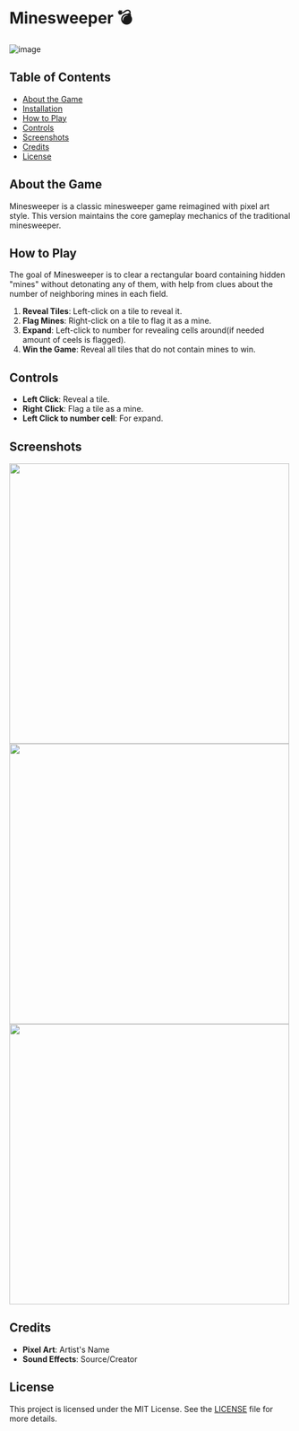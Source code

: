 # Minesweeper 💣

![image](https://github.com/user-attachments/assets/652ef11a-bfa9-46d8-99ad-95b72bbd74fb)




## Table of Contents
- [About the Game](#about-the-game)
- [Installation](#installation)
- [How to Play](#how-to-play)
- [Controls](#controls)
- [Screenshots](#screenshots)
- [Credits](#credits)
- [License](#license)

## About the Game
Minesweeper is a classic minesweeper game reimagined with pixel art style. This version maintains the core gameplay mechanics of the traditional minesweeper.

## How to Play
The goal of Minesweeper is to clear a rectangular board containing hidden "mines" without detonating any of them, with help from clues about the number of neighboring mines in each field.

1. **Reveal Tiles**: Left-click on a tile to reveal it.
2. **Flag Mines**: Right-click on a tile to flag it as a mine.
3. **Expand**: Left-click to number for revealing cells around(if needed amount of ceels is flagged).
4. **Win the Game**: Reveal all tiles that do not contain mines to win.

## Controls
- **Left Click**: Reveal a tile.
- **Right Click**: Flag a tile as a mine.
- **Left Click to number cell**: For expand.

## Screenshots
<img src="https://github.com/user-attachments/assets/47c74495-8d9f-4933-b6fd-6ff43e9cb817" width="500" height="500">
<img src="https://github.com/user-attachments/assets/ac03ecb0-4361-4395-996f-9819e584b0c5" width="500" height="500">
<img src="https://github.com/user-attachments/assets/c790b846-8b1e-40d3-b02c-3fd05e3be5ae" width="500" height="500">


## Credits
- **Pixel Art**: Artist's Name
- **Sound Effects**: Source/Creator

## License
This project is licensed under the MIT License. See the [LICENSE](LICENSE) file for more details.
